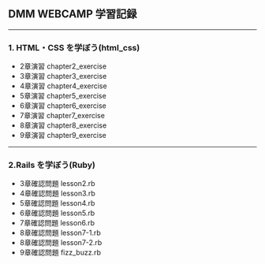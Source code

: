 ## DMM WEBCAMP 学習記録

---

### 1. HTML・CSS を学ぼう(html_css)

- 2章演習 chapter2_exercise
- 3章演習 chapter3_exercise
- 4章演習 chapter4_exercise
- 5章演習 chapter5_exercise
- 6章演習 chapter6_exercise
- 7章演習 chapter7_exercise
- 8章演習 chapter8_exercise
- 9章演習 chapter9_exercise

---

### 2.Rails を学ぼう(Ruby)

- 3章確認問題 lesson2.rb
- 4章確認問題 lesson3.rb
- 5章確認問題 lesson4.rb
- 6章確認問題 lesson5.rb
- 7章確認問題 lesson6.rb
- 8章確認問題 lesson7-1.rb
- 8章確認問題 lesson7-2.rb
- 9章確認問題 fizz_buzz.rb
